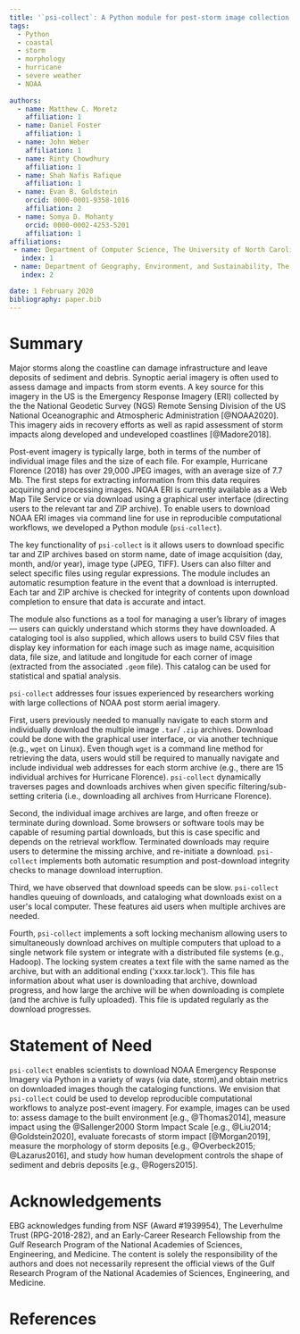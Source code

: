 ```yaml
---
title: '`psi-collect`: A Python module for post-storm image collection and cataloging'
tags:
  - Python
  - coastal
  - storm 
  - morphology
  - hurricane
  - severe weather
  - NOAA
  
authors:
  - name: Matthew C. Moretz
    affiliation: 1
  - name: Daniel Foster
    affiliation: 1
  - name: John Weber
    affiliation: 1
  - name: Rinty Chowdhury
    affiliation: 1
  - name: Shah Nafis Rafique
    affiliation: 1
  - name: Evan B. Goldstein
    orcid: 0000-0001-9358-1016
    affiliation: 2
  - name: Somya D. Mohanty
    orcid: 0000-0002-4253-5201
    affiliation: 1
affiliations:
 - name: Department of Computer Science, The University of North Carolina at Greensboro
   index: 1
 - name: Department of Geography, Environment, and Sustainability, The University of North Carolina at Greensboro
   index: 2

date: 1 February 2020
bibliography: paper.bib
---
```


# Summary
 
Major storms along the coastline can damage infrastructure and leave deposits of sediment and debris. Synoptic aerial imagery
is often used to assess damage and impacts from storm events. A key source for this imagery in the US is the Emergency
Response Imagery (ERI) collected by the the National Geodetic Survey (NGS) Remote Sensing Division of the US National 
Oceanographic and Atmospheric Administration [@NOAA2020]. This imagery aids in recovery efforts as well as rapid assessment of 
storm impacts along developed and undeveloped coastlines [@Madore2018]. 

Post-event imagery is typically large, both in terms of the number of individual image files and the size of each file. For 
example, Hurricane Florence (2018) has over 29,000 JPEG images, with an average size of 7.7 Mb. The first steps for extracting 
information from this data requires acquiring and processing images. NOAA ERI is currently available as a Web Map 
Tile Service or via download using a graphical user interface (directing users to the relevant tar and ZIP archive). To enable 
users to download NOAA ERI images via command line for use in reproducible computational workflows, we developed a Python 
module (`psi-collect`). 

The key functionality of `psi-collect` is it allows users to download specific tar and ZIP archives based on storm name,
date of image acquisition (day, month, and/or year), image type (JPEG, TIFF). Users can also filter and select specific 
files using regular expressions. The module includes an automatic resumption feature in the event that a download 
is interrupted. Each tar and ZIP archive is checked for integrity of contents upon download completion to ensure that 
data is accurate and intact.

The module also functions as a tool for managing a user’s library of images — users can quickly understand which storms
they have downloaded. A cataloging tool is also supplied, which allows users to build CSV files that display key
information for each image such as image name, acquisition data, file size, and latitude and longitude for each corner
of image (extracted from the associated `.geom` file). This catalog can be used for statistical and spatial analysis. 

`psi-collect` addresses four issues experienced by researchers working with large collections of NOAA post storm aerial imagery. 

First, users previously needed to manually navigate to each storm and individually download the multiple image `.tar`/ `.zip` 
archives. Download could be done with the graphical user interface, or via another technique (e.g., `wget` on Linux). Even though 
`wget` is a command line method for retrieving the data, users would still be required to manually navigate and include 
individual web addresses for each storm archive (e.g., there are 15 individual archives for Hurricane Florence). `psi-collect` 
dynamically traverses pages and downloads archives when given specific filtering/sub-setting criteria (i.e., downloading all 
archives from Hurricane Florence).

Second, the individual image archives are large, and often freeze or terminate during download. Some browsers or software 
tools may be capable of resuming partial downloads, but this is case specific and depends on the retrieval workflow. 
Terminated downloads may require users to determine the missing archive, and re-initiate a download. `psi-collect` implements 
both automatic resumption and post-download integrity checks to manage download interruption.

Third, we have observed that download speeds can be slow. `psi-collect` handles queuing of downloads, and cataloging what 
downloads exist on a user's local computer. These features aid users when multiple archives are needed.

Fourth, `psi-collect` implements a soft locking mechanism allowing users to simultaneously download archives on multiple 
computers that upload to a single network file system or integrate with a distributed file systems (e.g., Hadoop). The locking 
system creates a text file with the same named as the archive, but with an additional ending ('xxxx.tar.lock'). This file 
has information about what user is downloading that archive, download progress, and how large the archive will be when 
downloading is complete (and the archive is fully uploaded). This file is updated regularly as the download progresses. 
  
# Statement of Need

`psi-collect` enables scientists to download NOAA Emergency Response Imagery via Python in a variety of ways (via date, 
storm),and obtain metrics on downloaded images though the cataloging functions. We envision that `psi-collect` could be 
used to develop reproducible computational workflows to analyze post-event imagery. For example, images can be used to: assess 
damage to the built environment [e.g., @Thomas2014], measure impact using the @Sallenger2000 Storm Impact Scale [e.g., 
@Liu2014; @Goldstein2020], evaluate forecasts of storm impact [@Morgan2019], measure the morphology of storm deposits [e.g., 
@Overbeck2015; @Lazarus2016], and study how human development controls the shape of sediment and debris deposits [e.g., 
@Rogers2015].

# Acknowledgements

EBG acknowledges funding from NSF (Award #1939954), The Leverhulme Trust (RPG-2018-282), and an Early-Career Research
Fellowship from the Gulf Research Program of the National Academies of Sciences, Engineering, and Medicine. The content
is solely the responsibility of the authors and does not necessarily represent the official views of the Gulf Research
Program of the National Academies of Sciences, Engineering, and Medicine.


# References
